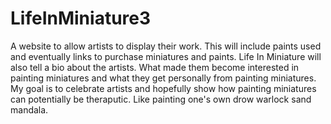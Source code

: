 # LifeInMiniature3

A website to allow artists to display their work. This will include paints used and eventually links to purchase miniatures and paints. Life In Miniature will also tell a bio
about the artists. What made them become interested in painting miniatures and what they get personally from painting miniatures. My goal is to celebrate artists and
hopefully show how painting miniatures can potentially be theraputic. Like painting one's own drow warlock sand mandala.
